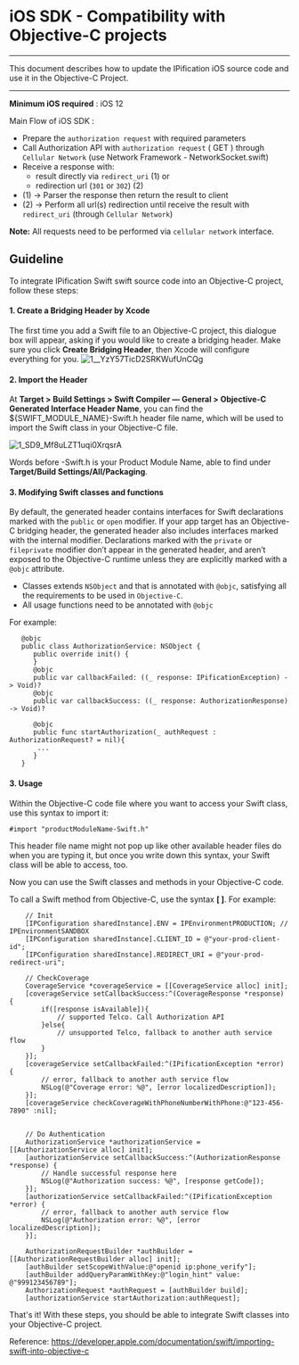 
# iOS SDK - Compatibility with Objective-C projects 

-------------

This document describes how to update the IPification iOS source code and use it in the Objective-C Project.

-------------

**Minimum iOS required** : iOS 12

Main Flow of iOS SDK : 
*   Prepare the `authorization request` with required parameters
*   Call Authorization API with `authorization request` ( GET ) through `Cellular Network` (use Network Framework - NetworkSocket.swift)
*   Receive a response with: 
    *   result directly via `redirect_uri` (1) or 
    *   redirection url (`301` or `302`) (2)
*   (1) -> Parser the response then return the result to client
*   (2) -> Perform all url(s) redirection until receive the result with `redirect_uri` (through `Cellular Network`)

**Note:** All requests need to be performed via `cellular network` interface.



## Guideline
To integrate IPification Swift swift source code into an Objective-C project, follow these steps:

#### 1. Create a Bridging Header by Xcode
The first time you add a Swift file to an Objective-C project, this dialogue box will appear, asking if you would like to create a bridging header. Make sure you click **Create Bridging Header**, then Xcode will configure everything for you.
![1__YzY57TicD2SRKWufUnCQg](https://user-images.githubusercontent.com/4114159/229404627-82b06cd0-5430-4471-a49a-cecc56bfb9f5.png)

#### 2. Import the Header
At **Target > Build Settings > Swift Compiler — General > Objective-C Generated Interface Header Name**, you can find the ${SWIFT_MODULE_NAME}-Swift.h header file name, which will be used to import the Swift class in your Objective-C file.

![1_SD9_Mf8uLZT1uqi0XrqsrA](https://user-images.githubusercontent.com/4114159/229404691-88bfc015-14f6-4933-90e6-0fc8f11c3b78.png)

Words before -Swift.h is your Product Module Name, able to find under **Target/Build Settings/All/Packaging**.



#### 3. Modifying Swift classes and functions 

By default, the generated header contains interfaces for Swift declarations marked with the `public` or `open` modifier. If your app target has an Objective-C bridging header, the generated header also includes interfaces marked with the internal modifier. Declarations marked with the `private` or `fileprivate` modifier don’t appear in the generated header, and aren’t exposed to the Objective-C runtime unless they are explicitly marked with a `@objc` attribute.

- Classes extends `NSObject` and that is annotated with `@objc`, satisfying all the requirements to be used in `Objective-C`.
- All usage functions need to be annotated with `@objc`

For example:
```
   @objc
   public class AuthorizationService: NSObject {
      public override init() {
      }
      @objc
      public var callbackFailed: ((_ response: IPificationException) -> Void)?
      @objc
      public var callbackSuccess: ((_ response: AuthorizationResponse) -> Void)?

      @objc
      public func startAuthorization(_ authRequest : AuthorizationRequest? = nil){
       ...
      }
   }
```


#### 3. Usage
Within the Objective-C code file where you want to access your Swift class, use this syntax to import it:

```
#import "productModuleName-Swift.h"
```

This header file name might not pop up like other available header files do when you are typing it, but once you write down this syntax, your Swift class will be able to access, too.


Now you can use the Swift classes and methods in your Objective-C code.

To call a Swift method from Objective-C, use the syntax **[<Swift class name> <method name>]**. 
For example:

```
    // Init
    [IPConfiguration sharedInstance].ENV = IPEnvironmentPRODUCTION; //   IPEnvironmentSANDBOX
    [IPConfiguration sharedInstance].CLIENT_ID = @"your-prod-client-id";
    [IPConfiguration sharedInstance].REDIRECT_URI = @"your-prod-redirect-uri";

    // CheckCoverage
    CoverageService *coverageService = [[CoverageService alloc] init];
    [coverageService setCallbackSuccess:^(CoverageResponse *response) {
        if([response isAvailable]){
            // supported Telco. Call Authorization API
        }else{
            // unsupported Telco, fallback to another auth service flow
        }
    }];
    [coverageService setCallbackFailed:^(IPificationException *error) {
        // error, fallback to another auth service flow
        NSLog(@"Coverage error: %@", [error localizedDescription]);
    }];
    [coverageService checkCoverageWithPhoneNumberWithPhone:@"123-456-7890" :nil];

    
    // Do Authentication
    AuthorizationService *authorizationService = [[AuthorizationService alloc] init];
    [authorizationService setCallbackSuccess:^(AuthorizationResponse *response) {
        // Handle successful response here
        NSLog(@"Authorization success: %@", [response getCode]);
    }];
    [authorizationService setCallbackFailed:^(IPificationException *error) {
        // error, fallback to another auth service flow
        NSLog(@"Authorization error: %@", [error localizedDescription]);
    }];
 
    AuthorizationRequestBuilder *authBuilder = [[AuthorizationRequestBuilder alloc] init];
    [authBuilder setScopeWithValue:@"openid ip:phone_verify"];
    [authBuilder addQueryParamWithKey:@"login_hint" value: @"999123456789"];
    AuthorizationRequest *authRequest = [authBuilder build];
    [authorizationService startAuthorization:authRequest];

```

That's it! With these steps, you should be able to integrate Swift classes into your Objective-C project.


Reference: https://developer.apple.com/documentation/swift/importing-swift-into-objective-c
